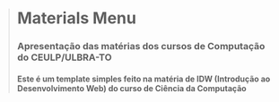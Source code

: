 ># Materials Menu
> ### Apresentação das matérias dos cursos de Computação do CEULP/ULBRA-TO
> 
> #### Este é um template simples feito na matéria de IDW (Introdução ao Desenvolvimento Web) do curso de Ciência da Computação
